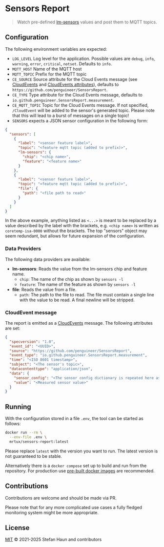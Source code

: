 # Sensors Report

> Watch pre-defined [lm-sensors](https://github.com/lm-sensors/lm-sensors) values and post them to MQTT topics.

## Configuration

The following environment variables are expected:

* `LOG_LEVEL` Log level for the application. Possible values are `debug`, `info`, `warning`, `error`, `critical`, `notset`. Defaults to `info`.
* `MQTT_HOST` Name of the MQTT host
* `MQTT_TOPIC` Prefix for the MQTT topic
* `CE_SOURCE` Source attribute for the Cloud Events message (see [CloudEvents](https://cloudevents.io/) and [CloudEvents attributes](https://github.com/cloudevents/spec/blob/v1.0.2/cloudevents/spec.md#context-attributes)), defaults to `https://github.com/penguineer/SensorsReport`.
* `CE_TYPE` Type attribute for the Cloud Events message, defaults to `io.github.penguineer.SensorsReport.measurement`.
* `CE_MQTT_TOPIC` Topic for the Cloud Events message. If not specified, `/CloudEvent` will be added to the sensor's generated topic. Please note that this will lead to a burst of messages on a single topic!
* `SENSORS` expects a JSON sensor configuration in the following form:
```json
{
  "sensors": [
    {
      "label": "<sensor feature label>",
      "topic": "<feature mqtt topic (added to prefix)>",
      "lm-sensors": {
        "chip": "<chip name>",
        "feature": "<feature name>"
      }
    },
    {
      "label": "<sensor feature label>",
      "topic": "<feature mqtt topic (added to prefix)>",
      "file": {
        "path": "<file path to read>"
      }
    }
  ]
}
```
In the above example, anything listed as `<...>` is meant to be replaced by a value described by the label with the brackets, e.g. `<chip name>` is written as `coretemp-isa-0000` without the brackets.
The top "sensors" object may seem redundant, but allows for future expansion of the configuration.

### Data Providers

The following data providers are available:
* **lm-sensors**: Reads the value from the lm-sensors chip and feature name.
  * `chip`: The name of the chip as shown by `sensors -l`
  * `feature`: The name of the feature as shown by `sensors -l` 
* **file**: Reads the value from a file.
  * `path`: The path to the file to read. The file must contain a single line with the value to be read. A final newline will be stripped.

### CloudEvent message

The report is emitted as a [CloudEvents](https://cloudevents.io/) message. The following attributes are set:

```json
{
  "specversion": "1.0",
  "event_id": "<UUID>",
  "source": "https://github.com/penguineer/SensorsReport",
  "event_type": "io.github.penguineer.SensorsReport.measurement",
  "time": "<ISO 8601 timestamp>",
  "subject": "<The sensor's topic>",
  "datacontenttype": "application/json",
  "data": {
    "sensor_config": "<The sensor config dictionary is repeated here as JSON value>",
    "value": "<Measured sensor value>"
  }
}
```

## Running

With the configuration stored in a file `.env`, the tool can be started as follows:

```bash
docker run --rm \
  --env-file .env \
  mrtux/sensors-report:latest
```

Please replace `latest` with the version you want to run. The latest version is not guaranteed to be stable.

Alternatively there is a `docker compose` set up to build and run from the repository.
For production use [pre-built docker images](https://hub.docker.com/r/mrtux/sensors-report/) are recommended.

## Contributions

Contributions are welcome and should be made via PR.

Please note that for any more complicated use cases a fully fledged
monitoring system might be more appropriate.

## License

[MIT](LICENSE) © 2021-2025 Stefan Haun and contributors
